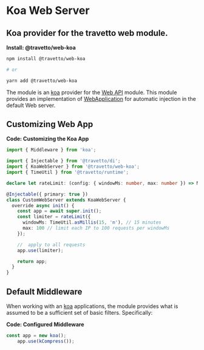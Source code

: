 <!-- This file was generated by @travetto/doc and should not be modified directly -->
<!-- Please modify https://github.com/travetto/travetto/tree/main/module/web-koa/DOC.tsx and execute "npx trv doc" to rebuild -->
# Koa Web Server

## Koa provider for the travetto web module.

**Install: @travetto/web-koa**
```bash
npm install @travetto/web-koa

# or

yarn add @travetto/web-koa
```

The module is an [koa](https://koajs.com/) provider for the [Web API](https://github.com/travetto/travetto/tree/main/module/web#readme "Declarative api for Web Applications with support for the dependency injection.") module.  This module provides an implementation of [WebApplication](https://github.com/travetto/travetto/tree/main/module/web/src/application/app.ts#L20) for automatic injection in the default Web server.

## Customizing Web App

**Code: Customizing the Koa App**
```typescript
import { Middleware } from 'koa';

import { Injectable } from '@travetto/di';
import { KoaWebServer } from '@travetto/web-koa';
import { TimeUtil } from '@travetto/runtime';

declare let rateLimit: (config: { windowMs: number, max: number }) => Middleware;

@Injectable({ primary: true })
class CustomWebServer extends KoaWebServer {
  override async init() {
    const app = await super.init();
    const limiter = rateLimit({
      windowMs: TimeUtil.asMillis(15, 'm'), // 15 minutes
      max: 100 // limit each IP to 100 requests per windowMs
    });

    //  apply to all requests
    app.use(limiter);

    return app;
  }
}
```

## Default Middleware
When working with an [koa](https://koajs.com/) applications, the module provides what is assumed to be a sufficient set of basic filters. Specifically:

**Code: Configured Middleware**
```typescript
const app = new koa();
    app.use(kCompress());
```
